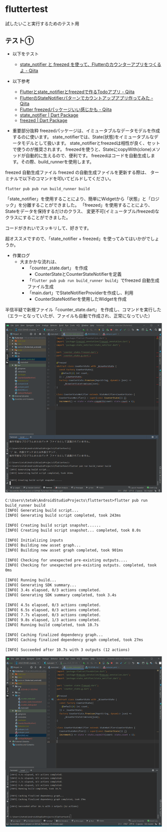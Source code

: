 # fluttertest

試したいこと実行するためのテスト用

## テスト①
* 以下をテスト
    * [state_notifier と freezed を使って、Flutterのカウンターアプリをつくるよ - Qiita](https://qiita.com/karamage/items/4b1aff984b1af7541b73#%E3%81%8A%E3%82%8F%E3%82%8A%E3%81%AB)

* 以下参考
    * [Flutterとstate_notifierとfreezedで作るTodoアプリ - Qiita](https://qiita.com/seiichi3141/items/49f1db76f647335591c6)
    * [FlutterのStateNotifierパターンでカウントアップアプリ作ってみた - Qiita](https://qiita.com/RyoShimizu/items/a625bb96f93b759f67b8)
    * [Flutter freezedパッケージいい感じかも - Qiita](https://qiita.com/_masaokb/items/19a93be6079a80ac2d85)
    * [state_notifier | Dart Package](https://pub.dev/packages/state_notifier)
    * [freezed | Dart Package](https://pub.dev/packages/freezed)

* 重要部分抜粋
freezedパッケージは、イミュータブルなデータモデルを作成するのに使います。 
state_notifierでは、State(状態)をイミュータブルなデータモデルとして扱います。 
state_notifierとfreezedは相性が良く、セットで使うのが推奨されます。 
freezedを使うと、StateにcopyWith(clone)メソッドが自動的に生えるので、便利です。
freezedはコードを自動生成します。その際、build_runnerを使用します。

freezed 自動生成ファイル
freezed の自動生成ファイルを更新する際は、 ターミナルで以下のコマンドを叩いてビルドしてください。

`flutter pub pub run build_runner build`

「state_notifier」を使用することにより、簡単にWidgetから「状態」と「ロジック」を分離することができました。
「freezed」を使用することにより、Stateをデータを保持するだけのクラス、 変更不可(イミュータブル/freezed)なクラスにすることができました。

コードがきれいでスッキリして、好きです。

超オススメですので、「state_notifier + freezed」を使ってみてはいかがでしょうか。


* 作業ログ
    * 大まかかな流れは、
        * 「counter_state.dart」 を作成
            * CounterStateとCounterStateNotifierを定義
        * 「`flutter pub pub run build_runner build`」でfreezed 自動生成ファイル生成
        * 「main.dart」でStateNotifierProviderを作成し、利用
            * CounterStateNotifierを使用したWidgetを作成

半信半疑で新規ファイル「counter_state.dart」 を作成し、コマンドを実行した
（エラーとなっていたが、ファイルも自動で作成され、正常になっていた）

![](./img/2020-08-21-000.PNG)

```shell
C:\Users\tetok\AndroidStudioProjects\fluttertest>flutter pub run build_runner build
[INFO] Generating build script...
[INFO] Generating build script completed, took 243ms

[INFO] Creating build script snapshot......
[INFO] Creating build script snapshot... completed, took 8.0s

[INFO] Initializing inputs
[INFO] Building new asset graph...
[INFO] Building new asset graph completed, took 901ms

[INFO] Checking for unexpected pre-existing outputs....
[INFO] Checking for unexpected pre-existing outputs. completed, took 0ms

[INFO] Running build...
[INFO] Generating SDK summary...
[INFO] 3.4s elapsed, 0/3 actions completed.
[INFO] Generating SDK summary completed, took 3.4s

[INFO] 4.5s elapsed, 0/3 actions completed.
[INFO] 6.5s elapsed, 0/3 actions completed.
[INFO] 7.7s elapsed, 0/3 actions completed.
[INFO] 9.8s elapsed, 1/3 actions completed.
[INFO] Running build completed, took 10.7s

[INFO] Caching finalized dependency graph...
[INFO] Caching finalized dependency graph completed, took 27ms

[INFO] Succeeded after 10.7s with 3 outputs (12 actions)
```

![](./img/2020-08-21-001.PNG)
